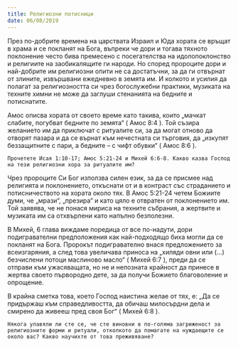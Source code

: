 ```yaml
---
title: Религиозни потисници
date: 06/08/2019
---
```


През по-добрите времена на царствата Израил и Юда хората се връщат в храма и се покланят на Бога, въпреки че дори и тогава тяхното поклонение често бива премесено с посегателства на идолопоклонство и религиите на заобикалящите ги народи. Но според пророците дори и най-добрите им религиозни опити не са достатъчни, за да ги отвърнат от злините, извършвани ежедневно в земята им. И колкото и усилия да полагат за религиозността си чрез богослужебни практики, музиката на техните химни не може да заглуши стенанията на бедните и потиснатите.

Амос описва хората от своето време като такива, които „мачкат слабите, погубват бедните по земята“ ( Амос 8:4 ). Той съзира желанието им да приключат с ритуалите си, за да могат отново да отворят пазара и да се върнат към нечестната си търговия, да „изкупят беззащитните с пари, а бедните – с чифт обувки“ ( Амос 8:6 ).

`Прочетете Исая 1:10-17; Амос 5:21-24 и Михей 6:6-8. Какво казва Господ на тези религиозни хора за ритуалите им?`

Чрез пророците Си Бог използва силен език, за да се присмее над религията и поклонението, откъснати от и в контраст със страданието и потисничеството на хората около тях. В Амос 5:21-24 четем Божиите думи, че „мрази“, „презира“ и като цяло е отвратен от поклонението им. Той заявява, че не понася мириса на техните събрания, а жертвите и музиката им са отхвърлени като напълно безполезни.

В Михей, 6 глава виждаме поредица от все по-надути, дори подигравателни предположения как най-подходящо биха могли да се покланят на Бога. Пророкът подигравателно внася предложението за всеизгаряния, а след това увеличава приноса на „хиляди овни или (...) безчислени потоци маслиново масло“ ( Михей 6:7 ), преди да се отправи към ужасяващата, но не и непозната крайност да принесе в жертва своето първородно дете, за да получи Божието благоволение и опрощение.

В крайна сметка това, което Господ наистина желае от тях, е: „Да се придържаш към справедливостта, да обичаш милосърдни дела и смирено да живееш пред своя Бог“ ( Михей 6:8 ).

`Някога улавяли ли сте се, че сте виновни в по-голяма загриженост за религиозните форми и ритуали, отколкото да помагате на нуждаещите се около вас? Какво научихте от това преживяване?`
